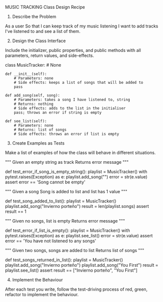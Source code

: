 MUSIC TRACKING Class Design Recipe

1. Describe the Problem

As a user
So that I can keep track of my music listening
I want to add tracks I've listened to and see a list of them.

2. Design the Class Interface

Include the initializer, public properties, and public methods with all parameters, return values, and side-effects.

class MusicTracker:
    # None

    def __init__(self):
        # Parameters: none
        # Side effects: keeps a list of songs that will be added to
        pass 

    def add_song(self, song):
        # Parameters: takes a song I have listened to, string
        # Returns: nothing
        # Side effects: adds to the list in the initialiser
        pass; throws an error if string is empty

    def see_list(self):
        # Parameters: none
        # Returns: list of songs
        # Side effects: throws an error if list is empty

3. Create Examples as Tests

Make a list of examples of how the class will behave in different situations.

"""
Given an empty string as track
Returns error message
"""

def test_error_if_song_is_empty_string():
    playlist = MusicTracker()
    with pytest.raises(Exception) as e:
        playlist.add_song("")
    error = str(e.value)
    assert error == 'Song cannot be empty'

"""
Given a song
Song is added to list and list has 1 value
"""

def test_song_added_to_list():
    playlist = MusicTracker()
    playlist.add_song("Invierno porteño")
    result = len(playlist.songs)
    assert result == 1

"""
Given no songs, list is empty
Returns error message
"""

def test_error_if_list_is_empty():
    playlist = MusicTracker()
    with pytest.raises(Exception) as e:
        playlist.see_list()
    error = str(e.value)
    assert error == 'You have not listened to any songs'

"""
Given two songs, songs are added to list
Returns list of songs
"""

def test_songs_returned_in_list():
    playlist = MusicTracker()
    playlist.add_song("Invierno porteño")
    playlist.add_song("You First")
    result = playlist.see_list()
    assert result == ["Invierno porteño", "You First"]

    

4. Implement the Behaviour

After each test you write, follow the test-driving process of red, green, refactor to implement the behaviour.